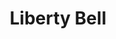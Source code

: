 ---
pid: RS36
title: Liberty Bell
location_transcription: 5th and Market
zipcode: '19144'
outside_phl: 
neighborhood: Germantown
age: '50'
age_range: 50-59
instagram: 
image_file_name: RS_36.jpg
proposal_transcription: I would like to see them have a audio companion or have guided
  tour. For the children that they would have it explained to them. I think it would
  be a nice to have some lights and something that would make it look more modern.
topic: Education,History,Philadelphia
topic_summary: 0, 0, 0
type: Interactive,Historical Marker
keywords_other: 
credit: Michelle T. Fawnce
image_labels: 
twitter: 
facebook: 
permalink: "/monuments/rs36/"
layout: item-page
---